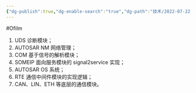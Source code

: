 ```yaml
---
{"dg-publish":true,"dg-enable-search":"true","dg-path":"技术/2022-07-22 CP AUTOSAR 的几个技术点.md","permalink":"/技术/2022-07-22 CP AUTOSAR 的几个技术点/","dgEnableSearch":"true","dgPassFrontmatter":true,"created":"2023-02-10T23:09:39.000+08:00","updated":"2023-11-14T13:34:17.000+08:00"}
---
```


#Ofilm 

1. UDS 诊断模块；
2. AUTOSAR NM 网络管理；
3. COM 基于信号的解析模块；
4. SOMEIP 面向服务模块的 signal2service 实现；
5. AUTOSAR OS 系统；
6. RTE 通信中间件模块的实现逻辑；
7. CAN、LIN、ETH 等底层的通信模块。